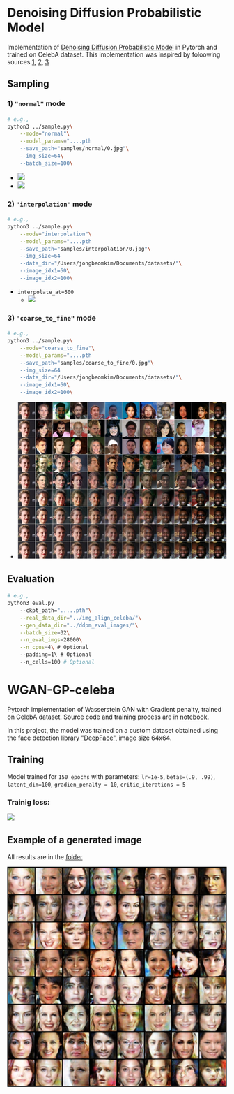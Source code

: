 # Denoising Diffusion Probabilistic Model
Implementation of <a href="https://arxiv.org/abs/2006.11239">Denoising Diffusion Probabilistic Model</a> in Pytorch and trained on CelebA dataset. This implementation was inspired by foloowing sources [1](https://github.com/tcapelle/Diffusion-Models-pytorch), [2](https://medium.com/mlearning-ai/enerating-images-with-ddpms-a-pytorch-implementation-cef5a2ba8cb1), [3](https://colab.research.google.com/github/huggingface/notebooks/blob/main/diffusers/training_example.ipynb#scrollTo=e3eb5811-c10b-4dae-a58d-9583c42e7f57)
## Sampling
### 1) `"normal"` mode
```bash
# e.g.,
python3 ../sample.py\
    --mode="normal"\
    --model_params="....pth
    --save_path="samples/normal/0.jpg"\
    --img_size=64\
    --batch_size=100\
```
- <img src="https://github.com/Dortp68/CelebA-generative/blob/main/generated/64%C3%9764_4.jpg" width="450">
- <img src="https://github.com/Dortp68/CelebA-generative/blob/main/generated/64%C3%9764_6.jpg" width="450">
### 2) `"interpolation"` mode
```bash
# e.g.,
python3 ../sample.py\
    --mode="interpolation"\
    --model_params="....pth
    --save_path="samples/interpolation/0.jpg"\
    --img_size=64
    --data_dir="/Users/jongbeomkim/Documents/datasets/"\
    --image_idx1=50\
    --image_idx2=100\
```
- `interpolate_at=500`
    - <img src="https://github.com/Dortp68/CelebA-generative/blob/main/generated/64%C3%9764_from_500_4.jpg" width="700">
### 3) `"coarse_to_fine"` mode
```bash
# e.g.,
python3 ../sample.py\
    --mode="coarse_to_fine"\
    --model_params="....pth
    --save_path="samples/coarse_to_fine/0.jpg"\
    --img_size=64
    --data_dir="/Users/jongbeomkim/Documents/datasets/"\
    --image_idx1=50\
    --image_idx2=100\
```
- <img src="https://github.com/Dortp68/CelebA-generative/blob/main/generated/coarse_to_fine2.jpg" width="700">

## Evaluation
```bash
# e.g.,
python3 eval.py
    --ckpt_path=".....pth"\
    --real_data_dir="../img_align_celeba/"\
    --gen_data_dir="../ddpm_eval_images/"\
    --batch_size=32\
    --n_eval_imgs=28000\
    --n_cpus=4\ # Optional
    --padding=1\ # Optional
    --n_cells=100 # Optional
```
# WGAN-GP-celeba
Pytorch implementation of Wasserstein GAN with Gradient penalty, trained on CelebA dataset.
Source code and training process are in [notebook](https://github.com/Dortp68/CelebA-generative/blob/main/WGAN-gp%20celeba.ipynb).

In this project, the model was trained on a custom dataset obtained using the face detection library ["DeepFace"](https://github.com/serengil/deepface), image size 64x64.
## Training
Model trained for `150 epochs` with parameters: `lr=1e-5`, `betas=(.9, .99)`, `latent_dim=100`, `gradien_penalty = 10`, `critic_iterations = 5`
### Trainig loss:
![](https://github.com/Dortp68/WGAN-GP-celeba/blob/main/gr.png)
## Example of a generated image
All results are in the [folder](https://github.com/Dortp68/CelebA-generative/tree/main/images3)

![](images3/fake_images-0100.png)
